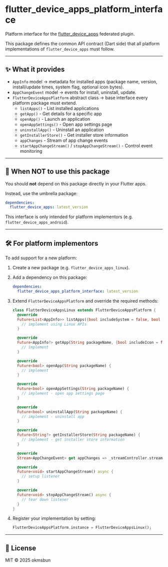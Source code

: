 # flutter\_device\_apps\_platform\_interface

Platform interface for the [flutter\_device\_apps](https://pub.dev/packages/flutter_device_apps) federated plugin.

This package defines the common API contract (Dart side) that all platform implementations of `flutter_device_apps` must follow.

---

## ✨ What it provides

* `AppInfo` model → metadata for installed apps (package name, version, install/update times, system flag, optional icon bytes).
* `AppChangeEvent` model → events for install, uninstall, update.
* `FlutterDeviceAppsPlatform` abstract class → base interface every platform package must extend.
  - `listApps()` - List installed applications
  - `getApp()` - Get details for a specific app
  - `openApp()` - Launch an application
  - `openAppSettings()` - Open app settings page
  - `uninstallApp()` - Uninstall an application
  - `getInstallerStore()` - Get installer store information
  - `appChanges` - Stream of app change events
  - `startAppChangeStream()` / `stopAppChangeStream()` - Control event monitoring

---

## 🚫 When NOT to use this package

You should **not** depend on this package directly in your Flutter apps.

Instead, use the umbrella package:

```yaml
dependencies:
  flutter_device_apps: latest_version
```

This interface is only intended for platform implementors (e.g. `flutter_device_apps_android`).

---

## 🛠 For platform implementors

To add support for a new platform:

1. Create a new package (e.g. `flutter_device_apps_linux`).

2. Add a dependency on this package:

   ```yaml
   dependencies:
     flutter_device_apps_platform_interface: latest_version
   ```

3. Extend `FlutterDeviceAppsPlatform` and override the required methods:

   ```dart
   class FlutterDeviceAppsLinux extends FlutterDeviceAppsPlatform {
     @override
     Future<List<AppInfo>> listApps({bool includeSystem = false, bool onlyLaunchable = true, bool includeIcons = false}) {
       // implement using Linux APIs
     }

     @override
     Future<AppInfo?> getApp(String packageName, {bool includeIcon = false}) {
       // implement
     }

     @override
     Future<bool> openApp(String packageName) {
       // implement
     }

     @override
     Future<bool> openAppSettings(String packageName) {
       // implement - open app settings page
     }

     @override
     Future<bool> uninstallApp(String packageName) {
       // implement - uninstall app
     }

     @override
     Future<String?> getInstallerStore(String packageName) {
       // implement - get installer store information
     }

     @override
     Stream<AppChangeEvent> get appChanges => _streamController.stream;

     @override
     Future<void> startAppChangeStream() async {
       // setup listener
     }

     @override
     Future<void> stopAppChangeStream() async {
       // tear down listener
     }
   }
   ```

4. Register your implementation by setting:

   ```dart
   FlutterDeviceAppsPlatform.instance = FlutterDeviceAppsLinux();
   ```

---

## 📄 License

MIT © 2025 okmsbun
